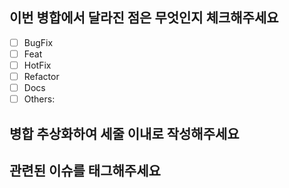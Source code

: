 ## 이번 병합에서 달라진 점은 무엇인지 체크해주세요

<!-- Please check the one that applies to this PR using "x". -->

- [ ] BugFix
- [ ] Feat
- [ ] HotFix
- [ ] Refactor
- [ ] Docs
- [ ] Others:

## 병합 추상화하여 세줄 이내로 작성해주세요

## 관련된 이슈를 태그해주세요

<!-- Please describe the current behavior that you are modifying, or link to a relevant issue. -->